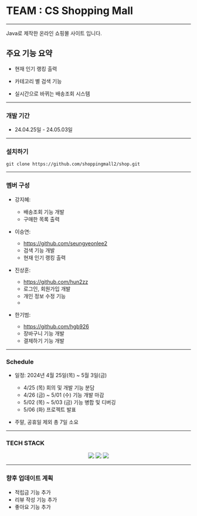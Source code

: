 # TEAM : CS Shopping Mall
---
Java로 제작한 온라인 쇼핑몰 사이트 입니다.

## 주요 기능 요약
- 현재 인기 랭킹 출력

- 카테고리 별 검색 기능

- 실시간으로 바뀌는 배송조회 시스템
---
### 개발 기간
- 24.04.25일 - 24.05.03일
---
### 설치하기

```git clone https://github.com/shoppingmall2/shop.git```

---



### 멤버 구성
- 강지혜:
  
  - 배송조회 기능 개발
  - 구매한 목록 출력
  
  
- 이승연:

  - https://github.com/seungyeonlee2
  - 검색 기능 개발
  - 현재 인기 랭킹 출력
- 진상훈:

  - https://github.com/hun2zz
  - 로그인, 회원가입 개발
  - 개인 정보 수정 기능
  - 
- 한기범:

  - https://github.com/hgb926
  - 장바구니 기능 개발
  - 결제하기 기능 개발
  

---
### Schedule

- 일정: 2024년 4월 25일(목) ~ 5월 3일(금)

  - 4/25 (목)
    회의 및 개발 기능 분담
  - 4/26 (금) ~ 5/01 (수)
    기능 개발 마감
  - 5/02 (목) ~ 5/03 (금)
    기능 병합 및 디버깅
  - 5/06 (화)
    프로젝트 발표
- 주말, 공휴일 제외 총 7일 소요

---

### TECH STACK
<p align ="center">  
  <img src="https://img.shields.io/badge/java-007396?style=for-the-badge&logo=java&logoColor=white"> 
  <img src="https://img.shields.io/badge/github-181717?style=for-the-badge&logo=github&logoColor=white">
  <img src="https://img.shields.io/badge/IntelliJ IDEA-000000?style=for-the-badge&logo=IntelliJ IDEA&logoColor=white">
</p>

---
### 향후 업데이트 계획
- 적립금 기능 추가
- 리뷰 작성 기능 추가
- 좋아요 기능 추가

